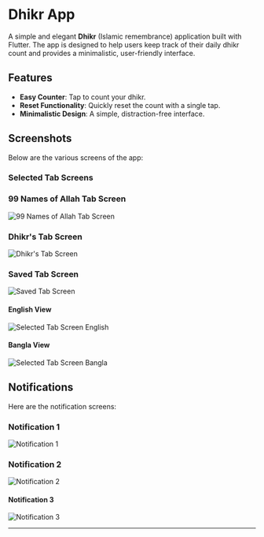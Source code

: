# Dhikr App

A simple and elegant **Dhikr** (Islamic remembrance) application built with Flutter. The app is designed to help users keep track of their daily dhikr count and provides a minimalistic, user-friendly interface.

## Features

- **Easy Counter**: Tap to count your dhikr.
- **Reset Functionality**: Quickly reset the count with a single tap.
- **Minimalistic Design**: A simple, distraction-free interface.

## Screenshots

Below are the various screens of the app:

### Selected Tab Screens

### 99 Names of Allah Tab Screen
![99 Names of Allah Tab Screen](https://github.com/user-attachments/assets/691843ca-0f79-419c-a640-2b3442b7ef54)

### Dhikr's Tab Screen
![Dhikr's Tab Screen](https://github.com/user-attachments/assets/247f8a03-48b4-4bf0-9191-c61524774766)

### Saved Tab Screen
![Saved Tab Screen](https://github.com/user-attachments/assets/71a3916a-facf-4db3-8b94-474dabc62a5d)

#### English View
![Selected Tab Screen English](https://github.com/user-attachments/assets/de743518-f904-4bde-8bf9-5f73a7e74efd)

#### Bangla View
![Selected Tab Screen Bangla](https://github.com/user-attachments/assets/0057fcd2-a4d3-4617-ad36-d9e10a0c97e8)


## Notifications

Here are the notification screens:

### Notification 1
![Notification 1](https://github.com/user-attachments/assets/d8c05384-a577-4fd3-97b5-08e26baa4c8c)

### Notification 2
![Notification 2](https://github.com/user-attachments/assets/51e1bb36-affe-4d41-ad43-2e446bcd8fa1)

#### Notification 3
![Notification 3](https://github.com/user-attachments/assets/d29802e8-33f4-44b4-8dc1-29936f05218e)

---

